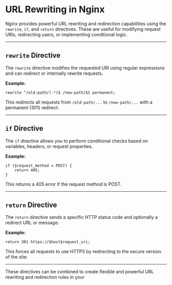 # URL Rewriting in Nginx

Nginx provides powerful URL rewriting and redirection capabilities using the `rewrite`, `if`, and `return` directives. These are useful for modifying request URIs, redirecting users, or implementing conditional logic.

---

## `rewrite` Directive

The `rewrite` directive modifies the requested URI using regular expressions and can redirect or internally rewrite requests.

**Example:**
```nginx
rewrite ^/old-path/(.*)$ /new-path/$1 permanent;
```
This redirects all requests from `/old-path/...` to `/new-path/...` with a permanent (301) redirect.

---

## `if` Directive

The `if` directive allows you to perform conditional checks based on variables, headers, or request properties.

**Example:**
```nginx
if ($request_method = POST) {
    return 405;
}
```
This returns a 405 error if the request method is POST.

---

## `return` Directive

The `return` directive sends a specific HTTP status code and optionally a redirect URL or message.

**Example:**
```nginx
return 301 https://$host$request_uri;
```
This forces all requests to use HTTPS by redirecting to the secure version of the site.

---

These directives can be combined to create flexible and powerful URL rewriting and redirection rules in your